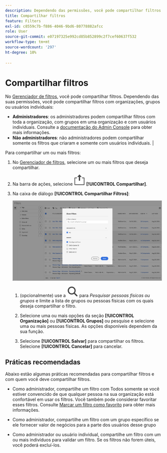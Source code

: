 ```yaml
---
description: Dependendo das permissões, você pode compartilhar filtros com organizações, grupos ou usuários individuais.
title: Compartilhar filtros
feature: Filters
exl-id: c8559c7b-f886-4046-9bd6-80778882afcc
role: User
source-git-commit: e07197325e992cd85b852899c2f7cef60637f532
workflow-type: tm+mt
source-wordcount: '297'
ht-degree: 10%

---
```


# Compartilhar filtros

No [Gerenciador de filtros](manage-filters.md), você pode compartilhar filtros. Dependendo das suas permissões, você pode compartilhar filtros com organizações, grupos ou usuários individuais:

* **Administradores**: os administradores podem compartilhar filtros com toda a organização, com grupos em uma organização e com usuários individuais. Consulte a [documentação do Admin Console](https://helpx.adobe.com/br/enterprise/using/manage-products.html) para obter mais informações.
* **Não administradores**: não administradores podem compartilhar somente os filtros que criaram e somente com usuários individuais. |

Para compartilhar um ou mais filtros:

1. No [Gerenciador de filtros](manage-filters.md), selecione um ou mais filtros que deseja compartilhar.
1. Na barra de ações, selecione ![Compartilhar](/help/assets/icons/ShareLight.svg) **[!UICONTROL Compartilhar]**.
1. Na caixa de diálogo **[!UICONTROL Compartilhar Filtros]**:

   ![Caixa de diálogo Compartilhar Filtros](assets/share-filter-dialog.png)

   1. (opcionalmente) use a ![Pesquisa](/help/assets/icons/Search.svg) para *Pesquisar pessoas físicas ou grupos* e limite a lista de grupos ou pessoas físicas com os quais deseja compartilhar o filtro.

   1. Selecione uma ou mais opções da seção **[!UICONTROL Organização]** ou **[!UICONTROL Grupos]** ou pesquise e selecione uma ou mais pessoas físicas. As opções disponíveis dependem da sua função.

   1. Selecione **[!UICONTROL Salvar]** para compartilhar os filtros. Selecione **[!UICONTROL Cancelar]** para cancelar.

## Práticas recomendadas

Abaixo estão algumas práticas recomendadas para compartilhar filtros e com quem você deve compartilhar filtros.

* Como administrador, compartilhe um filtro com Todos somente se você estiver convencido de que qualquer pessoa na sua organização está confortável em usar os filtros. Você também pode considerar favoritar esses filtros. Consulte [Marcar um filtro como favorito](filters-favorite.md) para obter mais informações.

* Como administrador, compartilhe um filtro com um grupo específico se ele fornecer valor de negócios para a parte dos usuários desse grupo

* Como administrador ou usuário individual, compartilhe um filtro com um ou mais indivíduos para validar um filtro. Se os filtros não forem úteis, você poderá excluí-los.
